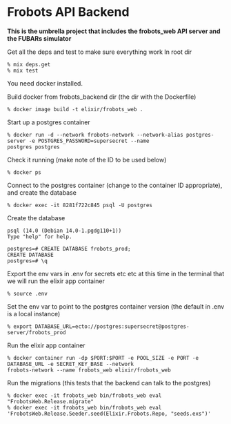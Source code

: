 # Frobots API Backend

**This is the umbrella project that includes the frobots_web API server and the FUBARs simulator**

Get all the deps and test to make sure everything work
In root dir
```shell
% mix deps.get
% mix test
```
You need docker installed.

Build docker from frobots_backend dir (the dir with the Dockerfile)
```shell
% docker image build -t elixir/frobots_web .
```

Start up a postgres container
```shell
% docker run -d --network frobots-network --network-alias postgres-server -e POSTGRES_PASSWORD=supersecret --name 
postgres postgres
```

Check it running (make note of the ID to be used below)
```shell
% docker ps
```

Connect to the postgres container (change to the container ID appropriate), and create the database
```shell
% docker exec -it 8281f722c845 psql -U postgres
```

Create the database
```shell
psql (14.0 (Debian 14.0-1.pgdg110+1))
Type "help" for help.

postgres=# CREATE DATABASE frobots_prod;
CREATE DATABASE
postgres=# \q
```

Export the env vars in .env for secrets etc etc at this time in the terminal that we will run the elixir app container
```shell
% source .env
```

Set the env var to point to the postgres container version (the default in .env is a local instance)
```shell
% export DATABASE_URL=ecto://postgres:supersecret@postgres-server/frobots_prod
```

Run the elixir app container
```shell
% docker container run -dp $PORT:$PORT -e POOL_SIZE -e PORT -e DATABASE_URL -e SECRET_KEY_BASE --network 
frobots-network --name frobots_web elixir/frobots_web
```

Run the migrations (this tests that the backend can talk to the postgres)
```shell
% docker exec -it frobots_web bin/frobots_web eval "FrobotsWeb.Release.migrate"
% docker exec -it frobots_web bin/frobots_web eval 'FrobotsWeb.Release.Seeder.seed(Elixir.Frobots.Repo, "seeds.exs")'
```
